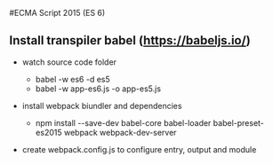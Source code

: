 #ECMA Script 2015 (ES 6)

## Install transpiler babel (https://babeljs.io/)

* watch source code folder
    - babel -w es6 -d es5
    - babel -w app-es6.js -o app-es5.js
* install webpack biundler and dependencies
    - npm install --save-dev babel-core babel-loader babel-preset-es2015 webpack webpack-dev-server

* create webpack.config.js to configure entry, output  and module